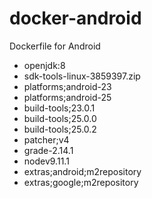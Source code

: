 # docker-android

Dockerfile for Android

- openjdk:8
- sdk-tools-linux-3859397.zip
- platforms;android-23
- platforms;android-25
- build-tools;23.0.1
- build-tools;25.0.0
- build-tools;25.0.2
- patcher;v4
- grade-2.14.1
- nodev9.11.1
- extras;android;m2repository
- extras;google;m2repository
